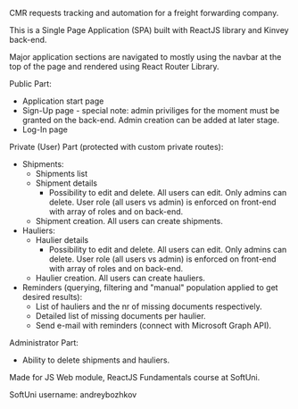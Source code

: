CMR requests tracking and automation for a freight forwarding company.

This is a Single Page Application (SPA) built with ReactJS library and Kinvey back-end.

Major application sections are navigated to mostly using the navbar at the top of the page and rendered using React Router Library.

Public Part:
- Application start page
- Sign-Up page - special note: admin priviliges for the moment must be granted on the back-end. Admin creation can be added at later stage.
- Log-In page

Private (User) Part (protected with custom private routes):
- Shipments:
    - Shipments list
    - Shipment details
        - Possibility to edit and delete. All users can edit. Only admins can delete. User role (all users vs admin) is enforced on front-end with array of roles and on back-end.
    - Shipment creation. All users can create shipments.
- Hauliers:
    - Haulier details
        - Possibility to edit and delete. All users can edit. Only admins can delete. User role (all users vs admin) is enforced on front-end with array of roles and on back-end.
    - Haulier creation. All users can create hauliers.
- Reminders (querying, filtering and "manual" population applied to get desired results):
    - List of hauliers and the nr of missing documents respectively.
    - Detailed list of missing documents per haulier.
    - Send e-mail with reminders (connect with Microsoft Graph API).

Administrator Part:
- Ability to delete shipments and hauliers.

Made for JS Web module, ReactJS Fundamentals course at SoftUni.

SoftUni username: andreybozhkov